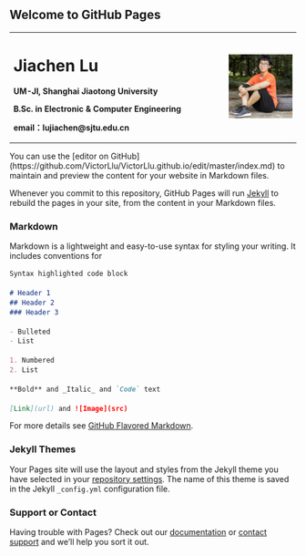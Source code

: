 ## Welcome to GitHub Pages
<table border="0">
  <tr>
    <td width="75%">
      <h1>Jiachen Lu</h1>
      <p><b>UM-JI, Shanghai Jiaotong University</b></p>
      <p><b>B.Sc. in Electronic & Computer Engineering</b></p>
      <p><b>email：lujiachen@sjtu.edu.cn</b></p>
    </td>
    <td width="25%">
      <img src="/JiachenLu.jpg" width="100%">     
    </td>
  </tr>
</table>
You can use the [editor on GitHub](https://github.com/VictorLlu/VictorLlu.github.io/edit/master/index.md) to maintain and preview the content for your website in Markdown files.

Whenever you commit to this repository, GitHub Pages will run [Jekyll](https://jekyllrb.com/) to rebuild the pages in your site, from the content in your Markdown files.

### Markdown

Markdown is a lightweight and easy-to-use syntax for styling your writing. It includes conventions for

```markdown
Syntax highlighted code block

# Header 1
## Header 2
### Header 3

- Bulleted
- List

1. Numbered
2. List

**Bold** and _Italic_ and `Code` text

[Link](url) and ![Image](src)
```

For more details see [GitHub Flavored Markdown](https://guides.github.com/features/mastering-markdown/).

### Jekyll Themes

Your Pages site will use the layout and styles from the Jekyll theme you have selected in your [repository settings](https://github.com/VictorLlu/VictorLlu.github.io/settings). The name of this theme is saved in the Jekyll `_config.yml` configuration file.

### Support or Contact

Having trouble with Pages? Check out our [documentation](https://help.github.com/categories/github-pages-basics/) or [contact support](https://github.com/contact) and we’ll help you sort it out.
